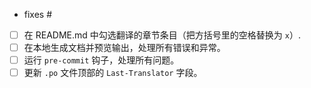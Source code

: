 <!--
如果这个 PR 是认领某个要翻译的章节，那么可以删除这个 PR 模板的所有内容。
-->

<!--
如果有不确定的翻译，请在这里逐条注明并替换这个注释。你也可以在 Discussion 创建讨论。
-->


<!--
如果你的 PR 是要处理某个 issue，请把下面的 `<issue number>` 替换为对应的 issue 编号。如果没有的话，可以删除下面这一行。
-->

- fixes #<issue number>

<!--
对于翻译 PR，确保你已经完整阅读 README.md 里的《Contrubuting Guide》小节和置顶 issue《翻译要求与建议》。完成并勾选下面的检查清单（把方括号里的空格替换为 `x`）。
-->

- [ ] 在 README.md 中勾选翻译的章节条目（把方括号里的空格替换为 `x`）.
- [ ] 在本地生成文档并预览输出，处理所有错误和异常。
- [ ] 运行 `pre-commit` 钩子，处理所有问题。
- [ ] 更新 `.po` 文件顶部的 `Last-Translator` 字段。
